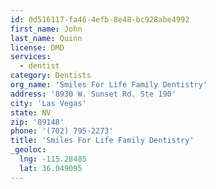 ```yaml
---
id: 0d516117-fa46-4efb-8e48-bc928abe4992
first_name: John
last_name: Quinn
license: DMD
services:
  - dentist
category: Dentists
org_name: 'Smiles For Life Family Dentistry'
address: '8930 W. Sunset Rd. Ste 190'
city: 'Las Vegas'
state: NV
zip: '89148'
phone: '(702) 795-2273'
title: 'Smiles For Life Family Dentistry'
_geoloc:
  lng: -115.28485
  lat: 36.049095
---
```

